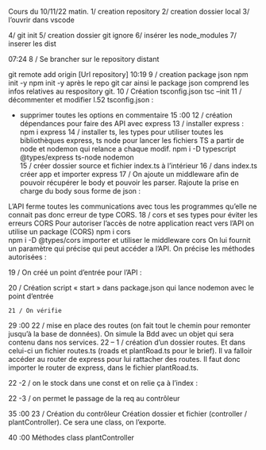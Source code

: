 Cours du 10/11/22 matin.
1/ creation repository
2/ creation dossier local
3/ l’ouvrir dans vscode

4/ git init
5/ creation dossier git ignore
 6/ insérer les node_modules
7/ inserer les dist
 
 07:24 
8 / Se brancher sur le repository distant

git remote add origin [Url repository]
10:19
9 / creation package json
npm init -y
npm init -y après le repo git car ainsi le package json comprend les infos relatives au respository git.
10 / Création tsconfig.json
tsc –init
11 / décommenter et modifier l.52 tsconfig.json :
 
+ supprimer toutes les options en commentaire
15 :00
12 / création dépendances pour faire des API avec express 
13 / installer express :
npm i express
14 /  installer ts, les types pour utiliser toutes les bibliothèques express, ts node pour lancer les fichiers TS a partir de node et nodemon qui relance a chaque modif. 
npm i -D typescript @types/express ts-node nodemon	
15 / créer dossier source et fichier index.ts à l’intérieur
16 / dans index.ts créer app et importer express
17 / On ajoute un middleware afin de pouvoir récupérer le body et pouvoir les parser. Rajoute la prise en charge du body sous forme de json : 
 
L’API ferme toutes les communications avec tous les programmes qu’elle ne connait pas donc erreur de type CORS.
18 / cors et ses types pour éviter les erreurs CORS
Pour autoriser l’accès de notre application react vers l’API on utilise un package (CORS)
npm i cors	
npm i -D @types/cors
importer et utiliser le middleware cors
On lui fournit un paramètre qui précise qui peut accéder a l’API.
On précise les méthodes autorisées : 
 		       
19 / On créé un point d’entrée pour l’API :
 
20 / Création script « start » dans package.json qui lance nodemon avec le point d’entrée
 
    21 / On vérifie
 

29 :00
22 / mise en place des routes (on fait tout le chemin pour remonter jusqu’à la base de données).
On simule la Bdd avec un objet qui sera contenu dans nos services.
22 – 1 / création d’un dossier routes. Et dans celui-ci un fichier routes.ts
(roads et plantRoad.ts pour le brief).
Il va falloir accéder au router de express pour lui rattacher des routes.
Il faut donc importer le router de express, dans le fichier plantRoad.ts. 
 
22 -2 / on le stock dans une const et on relie ça à l’index :


22 -3 / on permet le passage de la req au contrôleur
 
35 :00
23 / Création du contrôleur
Création dossier et fichier (controller / plantController).
Ce sera une class, on l’exporte.
 
40 :00
Méthodes class plantController
